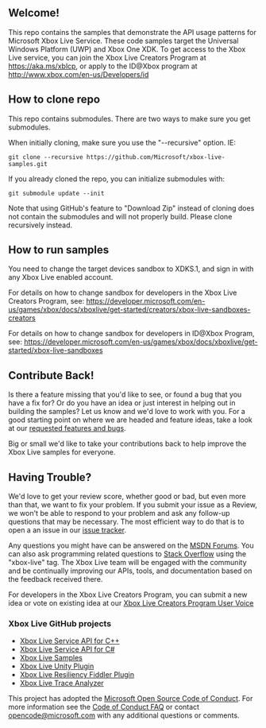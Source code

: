## Welcome!

This repo contains the samples that demonstrate the API usage patterns for Microsoft Xbox Live Service.
These code samples target the Universal Windows Platform (UWP) and Xbox One XDK.
To get access to the Xbox Live service, you can join the Xbox Live Creators Program at https://aka.ms/xblcp, or apply to the ID@Xbox program at http://www.xbox.com/en-us/Developers/id

## How to clone repo

This repo contains submodules.  There are two ways to make sure you get submodules.

When initially cloning, make sure you use the "--recursive" option. IE:

    git clone --recursive https://github.com/Microsoft/xbox-live-samples.git

If you already cloned the repo, you can initialize submodules with:

    git submodule update --init

Note that using GitHub's feature to "Download Zip" instead of cloning does not contain the submodules and will not properly build.  Please clone recursively instead.

## How to run samples

You need to change the target devices sandbox to XDKS.1, and sign in with any Xbox Live enabled account.

For details on how to change sandbox for developers in the Xbox Live Creators Program, see: https://developer.microsoft.com/en-us/games/xbox/docs/xboxlive/get-started/creators/xbox-live-sandboxes-creators

For details on how to change sandbox for developers in ID@Xbox Program, see:
https://developer.microsoft.com/en-us/games/xbox/docs/xboxlive/get-started/xbox-live-sandboxes


## Contribute Back!

Is there a feature missing that you'd like to see, or found a bug that you have a fix for? Or do you have an idea or just interest in helping out in building the samples? Let us know and we'd love to work with you. For a good starting point on where we are headed and feature ideas, take a look at our [requested features and bugs](https://github.com/Microsoft/xbox-live-samples/issues).  

Big or small we'd like to take your contributions back to help improve the Xbox Live samples for everyone.

## Having Trouble?

We'd love to get your review score, whether good or bad, but even more than that, we want to fix your problem. If you submit your issue as a Review, we won't be able to respond to your problem and ask any follow-up questions that may be necessary. The most efficient way to do that is to open a an issue in our [issue tracker](https://github.com/Microsoft/xbox-live-samples/issues).  

Any questions you might have can be answered on the [MSDN Forums](https://social.msdn.microsoft.com/Forums/en-US/home?forum=xboxlivedev).  You can also ask programming related questions to [Stack Overflow](http://stackoverflow.com/questions/tagged/xbox-live) using the "xbox-live" tag.  The Xbox Live team will be engaged with the community and be continually improving our APIs, tools, and documentation based on the feedback received there.  

For developers in the Xbox Live Creators Program, you can submit a new idea or vote on existing idea at our [Xbox Live Creators Program User Voice](https://aka.ms/xblcpuv)

### Xbox Live GitHub projects
*   [Xbox Live Service API for C++](https://github.com/Microsoft/xbox-live-api)
*   [Xbox Live Service API for C#](https://github.com/Microsoft/xbox-live-api-csharp)
*   [Xbox Live Samples](https://github.com/Microsoft/xbox-live-samples)
*   [Xbox Live Unity Plugin](https://github.com/Microsoft/xbox-live-unity-plugin)
*   [Xbox Live Resiliency Fiddler Plugin](https://github.com/Microsoft/xbox-live-resiliency-fiddler-plugin)
*   [Xbox Live Trace Analyzer](https://github.com/Microsoft/xbox-live-trace-analyzer)

This project has adopted the [Microsoft Open Source Code of Conduct](https://opensource.microsoft.com/codeofconduct/). For more information see the [Code of Conduct FAQ](https://opensource.microsoft.com/codeofconduct/faq/) or contact [opencode@microsoft.com](mailto:opencode@microsoft.com) with any additional questions or comments.
